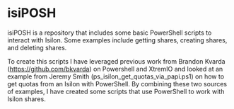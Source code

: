 # isiPOSH
isiPOSH is a repository that includes some basic PowerShell scripts to interact with Isilon. Some examples include getting shares, creating shares, and deleting shares.

To create this scripts I have leveraged previous work from Brandon Kvarda (https://github.com/bkvarda) on Powershell and XtremIO and looked at an example from Jeremy Smith (ps_isilon_get_quotas_via_papi.ps1) on how to get quotas from an Isilon with PowerShell. 
By combining these two sources of examples, I have created some scripts that use PowerShell to work with Isilon shares. 
